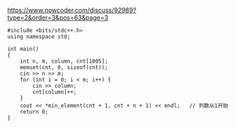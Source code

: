 https://www.nowcoder.com/discuss/92989?type=2&order=3&pos=63&page=3



```
#include <bits/stdc++.h>
using namespace std;

int main()
{
    int n, m, column, cnt[1005];
    memset(cnt, 0, sizeof(cnt));
    cin >> n >> m;
    for (int i = 0; i < m; i++) {
        cin >> column;
        cnt[column]++;
    }
    cout << *min_element(cnt + 1, cnt + n + 1) << endl;   // 列数从1开始 
    return 0;
}
```







